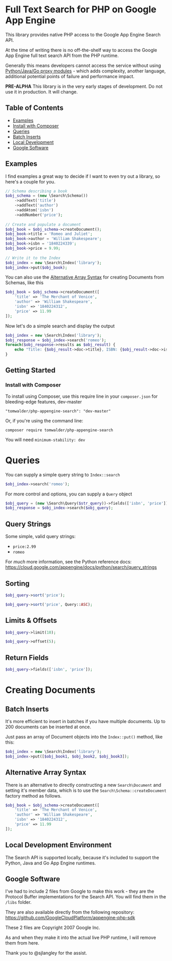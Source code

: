 # Full Text Search for PHP on Google App Engine #

This library provides native PHP access to the Google App Engine Search API.

At the time of writing there is no off-the-shelf way to access the Google App Engine full text search API from the PHP runtime.

Generally this means developers cannot access the service without using [Python/Java/Go proxy modules](https://github.com/tomwalder/phpne14-text-search) - which adds complexity, another language, additional potential points of failure and performance impact.

**PRE-ALPHA** This library is in the very early stages of development. Do not use it in production. It will change.

## Table of Contents ##

- [Examples](#examples)
- [Install with Composer](#install-with-composer)
- [Queries](#queries)
- [Batch Inserts](#batch-inserts)
- [Local Development](#local-development-environment)
- [Google Software](#google-software)

## Examples ##

I find examples a great way to decide if I want to even try out a library, so here's a couple for you. 

```php
// Schema describing a book
$obj_schema = (new \Search\Schema())
    ->addText('title')
    ->addText('author')
    ->addAtom('isbn')
    ->addNumber('price');
        
// Create and populate a document
$obj_book = $obj_schema->createDocument();
$obj_book->title = 'Romeo and Juliet';
$obj_book->author = 'William Shakespeare';
$obj_book->isbn = '1840224339';
$obj_book->price = 9.99;
    
// Write it to the Index
$obj_index = new \Search\Index('library');
$obj_index->put($obj_book);
```

You can also use the [Alternative Array Syntax](#alternative-array-syntax) for creating Documents from Schemas, like this

```php
$obj_book = $obj_schema->createDocument([
    'title' => 'The Merchant of Venice',
    'author' => 'William Shakespeare',
    'isbn' => '1840224312',
    'price' => 11.99
]);
```

Now let's do a simple search and display the output

```php
$obj_index = new \Search\Index('library');
$obj_response = $obj_index->search('romeo');
foreach($obj_response->results as $obj_result) {
    echo "Title: {$obj_result->doc->title}, ISBN: {$obj_result->doc->isbn} <br />", PHP_EOL;
}
```

## Getting Started ##

### Install with Composer ###

To install using Composer, use this require line in your `composer.json` for bleeding-edge features, dev-master

`"tomwalder/php-appengine-search": "dev-master"`

Or, if you're using the command line:

`composer require tomwalder/php-appengine-search`

You will need `minimum-stability: dev`

# Queries #

You can supply a simple query string to `Index::search`

```php
$obj_index->search('romeo');
```

For more control and options, you can supply a `Query` object

```php
$obj_query = (new \Search\Query($str_query))->fields(['isbn', 'price'])->limit(10)->sort('price');
$obj_response = $obj_index->search($obj_query);
```

## Query Strings ##

Some simple, valid query strings:
- `price:2.99`
- `romeo`

For *much* more information, see the Python reference docs: https://cloud.google.com/appengine/docs/python/search/query_strings 

## Sorting ##

```php
$obj_query->sort('price');
```

```php
$obj_query->sort('price', Query::ASC);
```

## Limits & Offsets ##

```php
$obj_query->limit(10);
```

```php
$obj_query->offset(5);
```

## Return Fields ##

```php
$obj_query->fields(['isbn', 'price']);
```

# Creating Documents #

## Batch Inserts ##

It's more efficient to insert in batches if you have multiple documents. Up to 200 documents can be inserted at once.

Just pass an array of Document objects into the `Index::put()` method, like this:

```php
$obj_index = new \Search\Index('library');
$obj_index->put([$obj_book1, $obj_book2, $obj_book3]);
```

## Alternative Array Syntax ##

There is an alternative to directly constructing a new `Search\Document` and setting it's member data, which is to use the `Search\Schema::createDocument` factory method as follows.

```php
$obj_book = $obj_schema->createDocument([
    'title' => 'The Merchant of Venice',
    'author' => 'William Shakespeare',
    'isbn' => '1840224312',
    'price' => 11.99
]);
```

## Local Development Environment ##

The Search API is supported locally, because it's included to support the Python, Java and Go App Engine runtimes.

## Google Software ##

I've had to include 2 files from Google to make this work - they are the Protocol Buffer implementations for the Search API. You will find them in the `/libs` folder.

They are also available directly from the following repository: https://github.com/GoogleCloudPlatform/appengine-php-sdk

These 2 files are Copyright 2007 Google Inc.

As and when they make it into the actual live PHP runtime, I will remove them from here.

Thank you to @sjlangley for the assist.